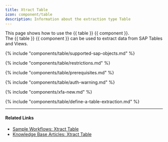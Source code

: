 ```yaml
---
title: Xtract Table
icon: component/table
description: Information about the extraction type Table
---
```


This page shows how to use the {{ table }} {{ component }}.<br>
The {{ table }} {{ component }} can be used to extract data from SAP Tables and Views.

{% include "components/table/supported-sap-objects.md"  %}

{% include "components/table/restrictions.md"  %}

{% include "components/table/prerequisites.md" %}

{% include "components/table/auth-warning.md"  %}

{% include "components/xfa-new.md"  %}

{% include "components/table/define-a-table-extraction.md"  %}

****
#### Related Links
- [Sample Workflows: Xtract Table](../../sample-workflows.md#xtract-table)
- [Knowledge Base Articles: Xtract Table](../../knowledge-base/index.md#xtract-table)

